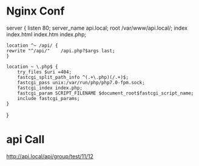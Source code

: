 Nginx Conf
================================
server {
        listen 80;
        server_name api.local;
        root /var/www/api.local/;
        index index.html index.htm index.php;


    location ^~ /api/ {
	rewrite "^/api/"	/api.php?$args last;
    }

    location ~ \.php$ {
        try_files $uri =404;
        fastcgi_split_path_info ^(.+\.php)(/.+)$;
        fastcgi_pass unix:/var/run/php/php7.0-fpm.sock;
        fastcgi_index index.php;
        fastcgi_param SCRIPT_FILENAME $document_root$fastcgi_script_name;
        include fastcgi_params;
    }
}


api Call
================================
http://api.local/api/group/test/11/12


